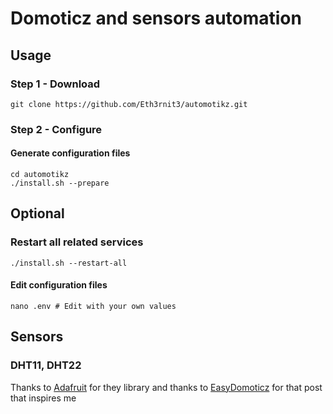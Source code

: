# Domoticz and sensors automation
## Usage
### Step 1 - Download
```shell
git clone https://github.com/Eth3rnit3/automotikz.git
```

### Step 2 - Configure
#### Generate configuration files
```shell
cd automotikz
./install.sh --prepare
```

## Optional
### Restart all related services
```shell
./install.sh --restart-all
```
#### Edit configuration files
```shell
nano .env # Edit with your own values
```
## Sensors
### DHT11, DHT22
Thanks to [Adafruit](https://github.com/adafruit/Adafruit_Python_DHT) for they library and thanks to [EasyDomoticz](https://easydomoticz.com/dht-11-22-raspberry-ca-marche-enfin) for that post that inspires me